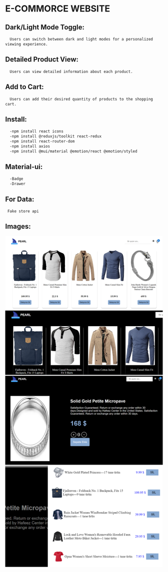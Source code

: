 # E-COMMORCE WEBSITE 
   ## Dark/Light Mode Toggle:
      Users can switch between dark and light modes for a personalized viewing experience.
   ## Detailed Product View:
      Users can view detailed information about each product.
   ## Add to Cart:
      Users can add their desired quantity of products to the shopping cart.

  ## Install:
      -npm install react icons
      -npm install @reduxjs/toolkit react-redux
      -npm install react-router-dom
      -npm install axios
      -npm install @mui/material @emotion/react @emotion/styled

  ## Material-ui:
      -Badge
      -Drawer

  ## For Data:
     Fake store api 
     
  ## Images:

![1](https://github.com/inci1kabak/e-commerce-website/blob/main/Ekran%20g%C3%B6r%C3%BCnt%C3%BCs%C3%BC%202024-12-26%20151359.png?raw=true)
![2](https://github.com/inci1kabak/e-commerce-website/blob/main/Ekran%20g%C3%B6r%C3%BCnt%C3%BCs%C3%BC%202024-12-26%20151424.png?raw=true)
![3](https://github.com/inci1kabak/e-commerce-website/blob/main/Ekran%20g%C3%B6r%C3%BCnt%C3%BCs%C3%BC%202024-12-26%20151509.png?raw=true)
![4](https://github.com/inci1kabak/e-commerce-website/blob/main/Ekran%20g%C3%B6r%C3%BCnt%C3%BCs%C3%BC%202024-12-26%20151603.png?raw=true)
















